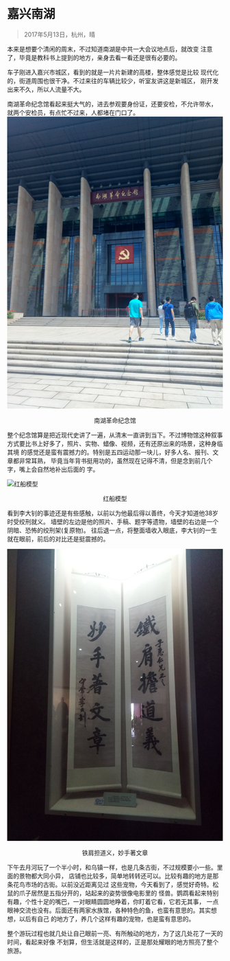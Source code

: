 # 嘉兴南湖
> 2017年5月13日，杭州，晴

本来是想要个清闲的周末，不过知道南湖是中共一大会议地点后，就改变
注意了，毕竟是教科书上提到的地方，亲身去看一看还是很有必要的。

车子刚进入嘉兴市城区，看到的就是一片片新建的高楼，整体感觉是比较
现代化的，街道周围也很干净。不过来往的车辆比较少，听室友讲这是新城区，
刚开发出来不久，所以人流量不大。

南湖革命纪念馆看起来挺大气的，进去参观要身份证，还要安检，不允许带水，
就两个安检员，有点忙不过来，人都堵在门口了。
![南湖革命纪念馆](images/南湖纪念馆.jpg)
<center><p>南湖革命纪念馆</p></center>

整个纪念馆算是把近现代史讲了一遍，从清末一直讲到当下。不过博物馆这种叙事
方式要比书上好多了，照片、实物、蜡像、视频，还有还原出来的场景，这种身临其境
的感觉还是蛮有震撼力的。特别是五四运动那一块儿，好多人名、报刊、文章都非常耳熟，
毕竟当年背书挺用功的，虽然现在记得不清，但是念到前几个字，嘴上会自然地补出后面的
字。

![红船模型](images/红船.jpg)
<center><p>红船模型</p></center>

看到李大钊的事迹还是有些感触，以前以为他最后得以善终，今天才知道他38岁时受绞刑就义。
墙壁的左边是他的照片、手稿、题字等遗物，墙壁的右边是一个阴暗、恐怖的绞刑架(复原物)。
往后退一点，将整面墙收入眼底，李大钊的一生就在眼前，前后的对比还是挺震撼的。

![李大钊题字](images/李大钊题字.jpg)
<center><p>铁肩担道义，妙手著文章</p></center>

下午去月河玩了一个半小时，和乌镇一样，也是几条古街，不过规模要小一些。里面的景物都大同小异，
店铺也比较多，简单地转转还可以。比较有趣的地方是那条花鸟市场的古街。以前没近距离见过
这些宠物，今天看到了，感觉好奇特。松鼠的爪子居然是五指分开的，站起来的姿势很像电影里的
怪兽。鹦鹉看起来特别有趣，个性十足的嘴巴，一对眼睛圆圆地睁着，你盯着它看，它若无其事，
一点眼神交流也没有。后面还有两家水族馆，各种特色的鱼，也蛮有意思的。其实想想，以后有自己
的地方了，养几个这样有趣的宠物，也是蛮有意思的。

整个游玩过程也就几处让自己眼前一亮、有所触动的地方，为了这几处花了一天的时间，看起来好像
不划算，但生活就是这样的，正是那处耀眼的地方照亮了整个旅游。
